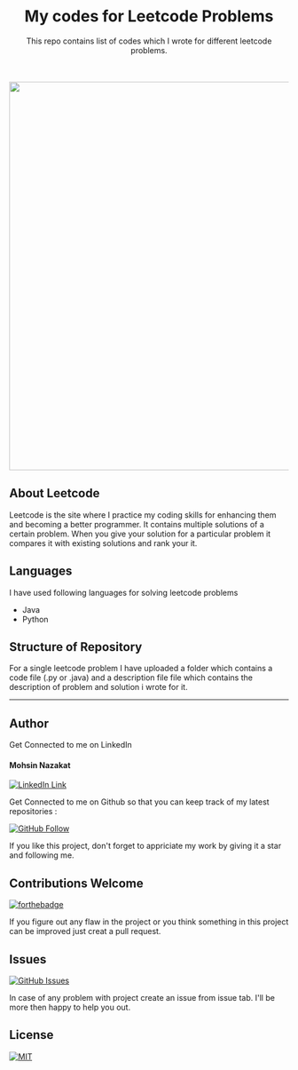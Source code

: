 <h1 align="center">My codes for Leetcode Problems </h1>
<p align="center" >This repo contains list of codes which I wrote for different leetcode problems. </p> <br> <br>

<a href="#">
  <div align="center">
    <img src="https://upload.wikimedia.org/wikipedia/commons/thumb/0/0a/LeetCode_Logo_black_with_text.svg/1024px-LeetCode_Logo_black_with_text.svg.png" width='700'/>
  </div>
</a>

## About Leetcode 

Leetcode is the site where I practice my coding skills for enhancing them and becoming a better programmer. It contains multiple solutions of a certain problem. When you give your solution for a particular problem it compares it with existing solutions and rank your it.

## Languages

I have used following languages for solving leetcode problems 
- Java
- Python 

## Structure of Repository

For a single leetcode problem I have uploaded a folder which contains a code file (.py or .java) and a description file file which contains the description of problem and solution i wrote for it.


---

## Author

Get Connected to me on LinkedIn

#### Mohsin Nazakat

[![LinkedIn Link](https://img.shields.io/badge/Linkedin-Get%20Connected%20-blue)](https://www.linkedin.com/in/mohsinnazakat1)

Get Connected to me on Github so that you can keep track of my latest repositories :

[![GitHub Follow](https://img.shields.io/github/followers/mohsinnazakat1?style=social)](https://github.com/mohsinnazakat1)

If you like this project, don't forget to appriciate my work by giving it a star and following me.

## Contributions Welcome

[![forthebadge](https://forthebadge.com/images/badges/built-with-love.svg)](#)

If you figure out any flaw in the project or you think something in this project can be improved just creat a pull request.

## Issues

[![GitHub Issues](https://img.shields.io/github/issues/mohsinnazakat1/leetcode-problems)](https://www.github.com/mohsinnazakat1/leetcode-problems/issues)

In case of any problem with project create an issue from issue tab. I'll be more then happy to help you out.

## License

[![MIT](https://img.shields.io/github/license/mohsinnazakat1/leetcode-problems)](../master/LICENSE)
